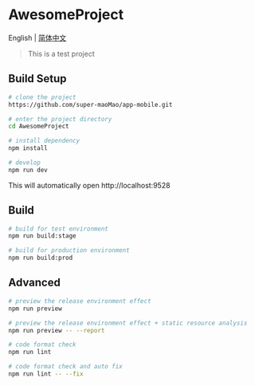 # AwesomeProject

English | [简体中文](./README-zh.md)

> This is a test project


## Build Setup


```bash
# clone the project
https://github.com/super-maoMao/app-mobile.git

# enter the project directory
cd AwesomeProject

# install dependency
npm install

# develop
npm run dev
```

This will automatically open http://localhost:9528

## Build

```bash
# build for test environment
npm run build:stage

# build for production environment
npm run build:prod
```

## Advanced

```bash
# preview the release environment effect
npm run preview

# preview the release environment effect + static resource analysis
npm run preview -- --report

# code format check
npm run lint

# code format check and auto fix
npm run lint -- --fix